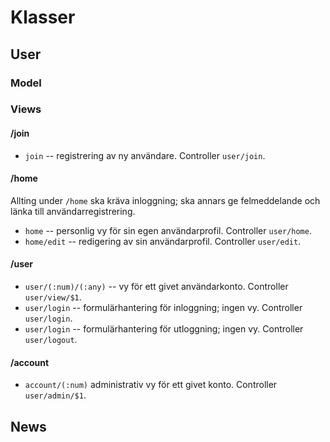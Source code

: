 # Klasser

## User

### Model

### Views

#### /join

* `join` --  registrering av ny användare. Controller `user/join`.

#### /home

Allting under `/home` ska kräva inloggning; ska annars ge felmeddelande och länka till användarregistrering.

* `home` -- personlig vy för sin egen användarprofil. Controller `user/home`.
* `home/edit` -- redigering av sin användarprofil. Controller `user/edit`.

#### /user

* `user/(:num)/(:any)` -- vy för ett givet användarkonto. Controller `user/view/$1`.
* `user/login` -- formulärhantering för inloggning; ingen vy. Controller `user/login`.
* `user/login` -- formulärhantering för utloggning; ingen vy. Controller `user/logout`.

#### /account

* `account/(:num)` administrativ vy för ett givet konto. Controller `user/admin/$1`.

## News